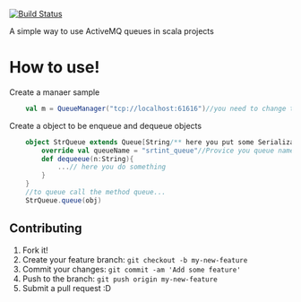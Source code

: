 [![Build Status](https://travis-ci.org/mateusfreira/activemq-scala-util.svg?branch=master)](https://travis-ci.org/mateusfreira/activemq-scala-util)

A simple way to use ActiveMQ queues in scala projects
# How to use!
Create a manaer sample
```scala
    val m = QueueManager("tcp://localhost:61616")//you need to change tcp://localhost:61616 by you activeMe server url.
```
Create a object to be enqueue and dequeue objects

```scala
    object StrQueue extends Queue[String/** here you put some Serializable class(can be a case class)*/]{
        override val queueName = "srtint_queue"//Provice you queue name
        def dequeeue(n:String){
            ...// here you do something
        }
    }
    //to queue call the method queue...
    StrQueue.queue(obj)
```

## Contributing
1. Fork it!
2. Create your feature branch: `git checkout -b my-new-feature`
3. Commit your changes: `git commit -am 'Add some feature'`
4. Push to the branch: `git push origin my-new-feature`
5. Submit a pull request :D